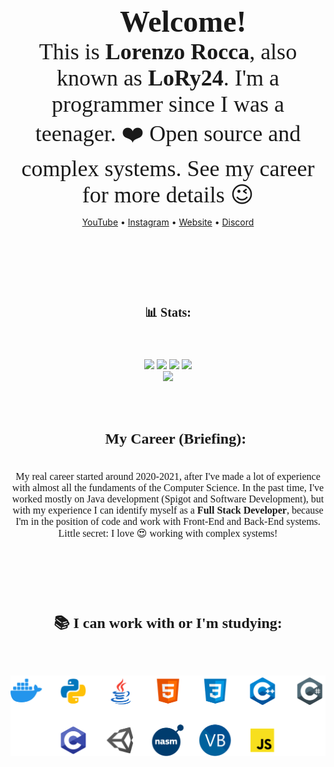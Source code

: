 <h1 align="center" style="text-decorations: none; text-align: center; font-size: 48px; font-family: consolas; margin-top: 105px; margin-bottom: 0px;"><br>👋 Welcome!
<br>
</h1>


<p align="center" style="text-decorations: none; text-align: center; font-size: 36px; font-family: consolas; margin-top: 0px; margin-bottom: 0px">This is <b>Lorenzo Rocca</b>, also known as <b>LoRy24</b>. I'm a programmer since I was a teenager. ❤️ Open source and complex systems. See my career for more details 😉</p>

<p align="center" style="margin-bottom: 105px;">
    <a href="https://www.youtube.com/@LoRy24">YouTube</a> •
    <a href="https://www.instagram.com/lory24_yt/">Instagram</a> •
    <a href="https://www.lory24.dev/">Website</a> •
    <a href="https://discord.lory24.dev/">Discord</a>
</p>

<br>
<h3 align="center" style="text-decorations: none; text-align: center; font-size: 20px; font-family: consolas; margin-top: 0px; margin-bottom: 24px">📊 Stats:</h3>
<br>

<p align="center" align="center">
    <img src="https://custom-icon-badges.demolab.com/github/followers/LoRy24?color=%23307CE8&label=FOLLOWERS&logoColor=%23296DCE&style=for-the-badge&logo=people&logoColor=white&labelColor=2366C8">
    <img src="https://custom-icon-badges.demolab.com/github/stars/LoRy24?color=2FCB4A&label=STARS&logoColor=%23296DCE&style=for-the-badge&logo=star&logoColor=white&labelColor=26BB40">
    <img src="https://custom-icon-badges.demolab.com/twitch/status/lory24tv?color=BA40EB&label=TWITCH&logoColor=%23296DCE&style=for-the-badge&logo=broadcast&logoColor=white&labelColor=B239E2">
    <img src="https://custom-icon-badges.demolab.com/youtube/channel/subscribers/UCjKLx6ToIBhAMjlMvgbnWyw?color=EE3939&label=YOUTUBE%20FOLLOWERS&logoColor=%23296DCE&style=for-the-badge&logo=video&logoColor=white&labelColor=DA2F2F">
    <br>
    <img src="https://www.codewars.com/users/LoRy24/badges/large">
</p>
<br>

<h3 align="center" style="text-decorations: none; text-align: center; font-size: 24px; font-family: consolas; margin-top: 45px; margin-bottom: 5px">📜 My Career (Briefing):</h3>
<br>

<p align="center" style="text-decorations: none; text-align: center; font-size: 16px; font-family: consolas; margin-bottom: 24px">
    My real career started around 2020-2021, after I've made a lot of experience with almost all the fundaments of the Computer Science. In the past time, I've worked mostly on Java development (Spigot and Software Development), but with my experience I can identify myself as a <b>Full Stack Developer</b>, because I'm in the position of code and work with Front-End and Back-End systems. Little secret: I love 😍 working with complex systems!
</p>
<br>

<h3 align="center" style="text-decorations: none; text-align: center; font-size: 24px; font-family: consolas; margin-top: 75px; margin-bottom: 5px">📚 I can work with or I'm studying:</h3>
<br>

<p align="center" style="">
    <img src="./KnownLoRy24Languages.png" style="width: 650px; margin-top: 25px; margin-bottom: 105px;">
</p>

<!--

<br>
<h3 align="center" style="text-decorations: none; text-align: center; font-size: 24px; font-family: consolas; margin-top: 75px; margin-bottom: 5px">📒 GitHub Stats:</h3>
<br>

<p align="center" style="">
    <img src="https://github-readme-stats.vercel.app/api?username=LoRy24&show_icons=true&hide_border=true&&count_private=true&include_all_commits=true">
</p> 

-->
    
<br>
